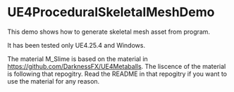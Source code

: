 # UE4ProceduralSkeletalMeshDemo

This demo shows how to generate skeletal mesh asset from program. 

It has been tested only UE4.25.4 and Windows.

The material M_Slime is based on the material in https://github.com/DarknessFX/UE4Metaballs.
The liscence of the material is following that repogitry.
Read the README in that repogitry if you want to use the material for any reason.

